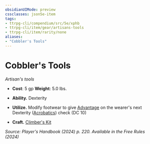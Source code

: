 ```yaml
---
obsidianUIMode: preview
cssclasses: json5e-item
tags:
- ttrpg-cli/compendium/src/5e/xphb
- ttrpg-cli/item/gear/artisans-tools
- ttrpg-cli/item/rarity/none
aliases: 
- "Cobbler's Tools"
---
```

# Cobbler's Tools
*Artisan's tools*  


- **Cost**: 5 gp
**Weight**: 5.0 lbs.

- **Ability.** Dexterity  
- **Utilize.** Modify footwear to give [Advantage](3-Compendium/rules/variant-rules/advantage-xphb.md) on the wearer's next Dexterity ([Acrobatics](3-Compendium/rules/skills.md#Acrobatics)) check (DC 10)  
- **Craft.** [Climber's Kit](3-Compendium/items/climbers-kit-xphb.md)  

*Source: Player's Handbook (2024) p. 220. Available in the Free Rules (2024)*